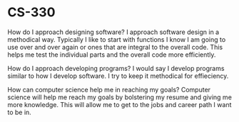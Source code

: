 # CS-330
How do I approach designing software?
  I approach software design in a methodical way. Typically I like to start with functions I know I am going to use over and over again or ones that are integral to the overall code. This helps me test the individual parts and the overall code more efficiently. 

How do I approach developing programs?
  I would say I develop programs similar to how I develop software. I try to keep it methodical for effieciency.

How can computer science help me in reaching my goals?
  Computer science will help me reach my goals by bolstering my resume and giving me more knowledge. This will allow me to get to the jobs and career path I want to be in.
